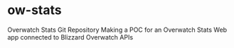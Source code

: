 # ow-stats
Overwatch Stats Git Repository
  Making a POC for an Overwatch Stats Web app connected to Blizzard Overwatch APIs
